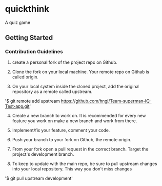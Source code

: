 # quickthink

A quiz game

## Getting Started

### Contribution Guidelines

1. create a personal fork of the project repo on Github.

2. Clone the fork on your local machine. Your remote repo on Github is called origin.

3. On your local system inside the cloned project, add the original repository as a remote called upstream.

'$ git remote add upstream https://github.com/hngi/Team-superman-IQ-Test-app.git'

4. Create a new branch to work on. It is recommended for every new feature you work on make a new branch and work from there.

5. Implement/fix your feature, comment your code.

6. Push your branch to your fork on Github, the remote origin.

7. From your fork open a pull request in the correct branch. Target the project's development branch.

8. To keep to update with the main repo, be sure to pull upstream changes into your local repository. This way you don't miss changes

'$ git pull upstream development'


